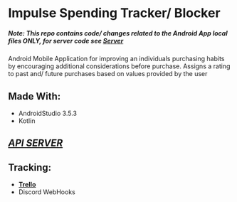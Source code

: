 # Impulse Spending Tracker/ Blocker
##### **Note: This repo contains code/ changes related to the Android App local files ONLY, for server code see [Server](https://github.com/CS386-ImpulseTracker/Server)**


Android Mobile Application for improving an individuals purchasing habits by encouraging additional considerations before purchase. Assigns a rating to past and/ future purchases based on values provided by the user

## Made With:
* AndroidStudio 3.5.3
* Kotlin
## ***[API SERVER](https://github.com/CS386-ImpulseTracker/Server)*** 


## Tracking:
* **[Trello](https://trello.com/b/X2UE7Wrn/impulse-app)**
* Discord WebHooks



